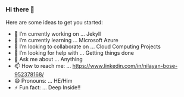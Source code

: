 ### Hi there 👋

Here are some ideas to get you started:

- 🔭 I’m currently working on ... Jekyll
- 🌱 I’m currently learning ... MIcrosoft Azure
- 👯 I’m looking to collaborate on ... Cloud Computing Projects
- 🤔 I’m looking for help with ... Getting things done
- 💬 Ask me about ... Anything
- 📫 How to reach me: ... https://www.linkedin.com/in/nilayan-bose-952378168/
- 😄 Pronouns: ... HE/Him
- ⚡ Fun fact: ... Deep Inside!!

